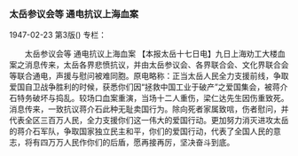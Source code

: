 ### 太岳参议会等  通电抗议上海血案

1947-02-23
第3版()
专栏：

　　太岳参议会等
    通电抗议上海血案
    【本报太岳十七日电】九日上海劝工大楼血案之消息传来，太岳各界悲愤抗议，并由太岳参议会、各界联合会、文化界联合会等联合通电，声援与慰问被难同胞。原电略称：正当太岳人民全力支援前线，争取爱国自卫战争胜利的时候，获悉你们因“拯救中国工业于破产”之爱国集会，被蒋介石特务破坏与捣乱。较场口血案重演，当场十二人重伤，梁仁达先生因伤重致死。消息传来，一致抗议蒋介石此种无耻卖国行为。除向死者家属致唁，伤者慰问，并代表全区三百万人民，全力支援你们这一伟大的爱国行动。更加努力消灭进攻太岳的蒋介石军队，争取国家独立民主和平，你们的爱国行动，代表了全国人民的意志，将有四万万人民作你们的后盾，愿再接再厉，坚决奋斗到底。
